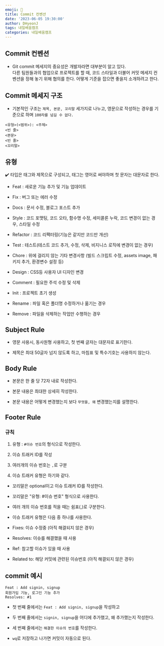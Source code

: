 ```yaml
---
emoji: 📝
title: Commit 컨벤션
date: '2023-06-05 19:30:00'
author: DHyeonJ
tags: 내일배움캠프
categories: 내일배움캠프
---
```


## Commit 컨벤션

- Git commit 메세지의 중요성은 개발자라면 대부분이 알고 있다.
  <br> 다른 팀원들과의 협업으로 프로젝트를 할 때, 코드 스타일과 더불어 커밋 메세지 컨벤션을 정해 놓기 위해 협의를 한다.
  어떻게 기준을 잡으면 좋을지 소개하려고 한다.

## Commit 메세지 구조

- 기본적인 구조는 `제목, 본문, 꼬리말` 세가지로 나누고, 영문으로 작성하는 경우를 기준으로 하며 `100자를 넘길 수 없다.`

```shell
<유형>(<범위>): <주제>
<빈 줄>
<본문>
<빈 줄>
<꼬리말>
```

## 유형

✔️ 타입은 태그와 제목으로 구성되고, 태그는 영어로 써야하며 첫 문자는 대문자로 한다.

- Feat : 새로운 기능 추가 및 기능 업데이트

- Fix : 버그 또는 에러 수정

- Docs : 문서 수정, 블로그 포스트 추가

- Style : 코드 포맷팅, 코드 오타, 함수명 수정, 세미콜론 누락, 코드 변경이 없는 경우, 스타일 수정

- Refactor : 코드 리팩터링(기능은 같지만 코드만 개선)

- Test : 테스트(테스트 코드 추가, 수정, 삭제, 비지니스 로직에 변경이 없는 경우)

- Chore : 위에 걸리지 않는 기타 변경사항 (빌드 스크립트 수정, assets image, 패키지 추가, 환경변수 설정 등)

- Design : CSS등 사용자 UI 디자인 변경

- Comment : 필요한 주석 수정 및 삭제

- Init : 프로젝트 초기 생성

- Rename : 파일 혹은 폴더명 수정하거나 옮기는 경우

- Remove : 파일을 삭제하는 작업만 수행하는 경우

## Subject Rule

- 영문 사용시, 동사원형 사용하고, 첫 번째 글자는 대문자로 표기한다.

- 제목은 최대 50글자 넘지 않도록 하고, 마침표 및 특수기호는 사용하지 않는다.

## Body Rule

- 본문은 한 줄 당 72자 내로 작성한다.

- 본문 내용은 최대한 상세히 작성한다.

- 본문 내용은 어떻게 변경했는지 보다 `무엇을, 왜` 변경했는지를 설명한다.

## Footer Rule

### 규칙

1. 유형 : `#이슈 번호`의 형식으로 작성한다.

2. 이슈 트래커 ID를 작성

3. 여러개의 이슈 번호는 `,`로 구분

4. 이슈 트래커 유형은 하기와 같다.

- 꼬리말은 optional이고 이슈 트래커 ID를 작성한다.

- 꼬리말은 "유형: #이슈 번호" 형식으로 사용한다.

- 여러 개의 이슈 번호를 적을 때는 쉼표(,)로 구분한다.

- 이슈 트래커 유형은 다음 중 하나를 사용한다.

- Fixes: 이슈 수정중 (아직 해결되지 않은 경우)

- Resolves: 이슈를 해결했을 때 사용

- Ref: 참고할 이슈가 있을 때 사용

- Related to: 해당 커밋에 관련된 이슈번호 (아직 해결되지 않은 경우)

## commit 예시

```console
Feat : Add signin, signup
회원가입 기능, 로그인 기능 추가
Resolves: #1
```

- 첫 번째 줄에서는 `Feat : Add signin, signup`을 작성하고

- 두 번째 줄에서는 `signin, signup`을 어디에 추가했고, 왜 추가했는지 작성한다.

- 세 번째 줄에서는 `해결한 이슈의 번호`를 작성한다.

- `wq`로 저장하고 나가면 커밋이 자동으로 된다.

```toc

```
